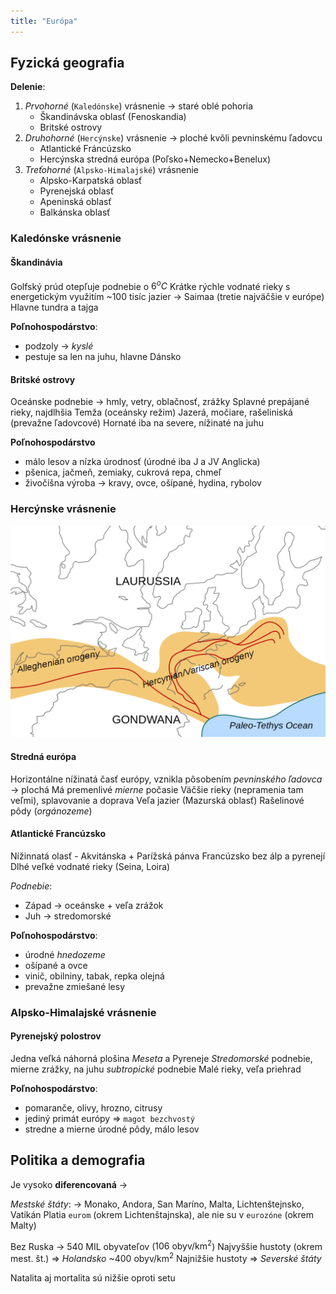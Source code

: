 ```yaml
---
title: "Európa"
---
```


## Fyzická geografia

**Delenie**:
1. *Prvohorné* (`Kaledónske`) vrásnenie -> staré oblé pohoria
	- Škandinávska oblasť (Fenoskandia)
	- Britské ostrovy
2. *Druhohorné* (`Hercýnske`) vrásnenie -> ploché kvôli pevninskému ľadovcu
	- Atlantické Fráncúzsko
	- Hercýnska stredná európa (Poľsko+Nemecko+Benelux)
3. *Treťohorné* (`Alpsko-Himalajské`) vrásnenie
	- Alpsko-Karpatská oblasť
	- Pyrenejská oblasť
	- Apeninská oblasť
	- Balkánska oblasť


### Kaledónske vrásnenie
#### Škandinávia

Golfský prúd otepľuje podnebie o $6^oC$
Krátke rýchle vodnaté rieky s energetickým využitím
~100 tisíc jazier -> Saimaa (tretie najväčšie v európe)
Hlavne tundra a tajga

**Poľnohospodárstvo**:
- podzoly -> *kyslé*
- pestuje sa len na juhu, hlavne Dánsko

#### Britské ostrovy

Oceánske podnebie -> hmly, vetry, oblačnosť, zrážky
Splavné prepájané rieky, najdlhšia Temža (oceánsky režim)
Jazerá, močiare, rašeliniská (prevažne ľadovcové)
Hornaté iba na severe, nížinaté na juhu

**Poľnohospodárstvo**
- málo lesov a nízka úrodnosť (úrodné iba J a JV Anglicka)
- pšenica, jačmeň, zemiaky, cukrová repa, chmeľ
- živočíšna výroba -> kravy, ovce, ošípané, hydina, rybolov


### Hercýnske vrásnenie

![500](attachments/hercýnske-vrásnenie.png)


#### Stredná európa

Horizontálne nížinatá časť európy, vznikla pôsobením *pevninského ľadovca* -> plochá
Má premenlivé *mierne* počasie
Väčšie rieky (nepramenia tam veľmi), splavovanie a doprava
Veľa jazier (Mazurská oblasť)
Rašelinové pôdy (*orgánozeme*)


#### Atlantické Francúzsko

Nížinnatá olasť - Akvitánska + Parížská pánva
Francúzsko bez álp a pyrenejí
Dlhé veľké vodnaté rieky (Seina, Loira)

*Podnebie*: 
- Západ -> oceánske + veľa zrážok
- Juh -> stredomorské

**Poľnohospodárstvo**:
- úrodné *hnedozeme*
- ošípané a ovce
- vinič, obilniny, tabak, repka olejná
- prevažne zmiešané lesy

### Alpsko-Himalajské vrásnenie

#### Pyrenejský polostrov

Jedna veľká náhorná plošina *Meseta* a Pyreneje
*Stredomorské* podnebie, mierne zrážky, na juhu *subtropické* podnebie
Malé rieky, veľa priehrad

**Poľnohospodárstvo**:
- pomaranče, olivy, hrozno, citrusy
- jediný primát európy => `magot bezchvostý`
- stredne a mierne úrodné pôdy, málo lesov


## Politika a demografia

Je vysoko **diferencovaná** -> 

*Mestské štáty*:
-> Monako, Andora, San Maríno, Malta, Lichtenštejnsko, Vatikán
Platia `eurom` (okrem Lichtenštajnska), ale nie su v `eurozóne` (okrem Malty)

Bez Ruska -> 540 MIL obyvateľov ($106\text{ obyv/km}^2$)
Najvyššie hustoty (okrem mest. št.) => *Holandsko* ~$400\text{ obyv/km}^2$
Najnižšie hustoty => *Severské štáty*

Natalita aj mortalita sú nižšie oproti setu